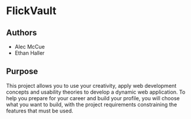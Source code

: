 # FlickVault

## Authors

- Alec McCue
- Ethan Haller

## Purpose 

This project allows you to use your creativity, apply web development concepts and usability theories to develop a dynamic web application. To help you prepare for your career and build your profile, you will choose what you want to build, with the project requirements constraining the features that must be used.

